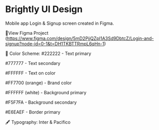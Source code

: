 # Brightly UI Design
Mobile app Login & Signup screen created in Figma.

🔗View Figma Project
(https://www.figma.com/design/5mD2PjjQZpI1A3Sd9DbtcZ/Login-and-signup?node-id=0-1&t=DH1TKBTTRmpL6qHn-1)

🎨 Color Scheme:
#222222 - Text primary

#777777 - Text secondary

#FFFFFF - Text on color

#FF7700 (orange) - Brand color

#FFFFFF (white) - Background primary

#F5F7FA - Background secondary

#E6EAEF - Border primary

🖋 Typography: Inter & Pacifico
